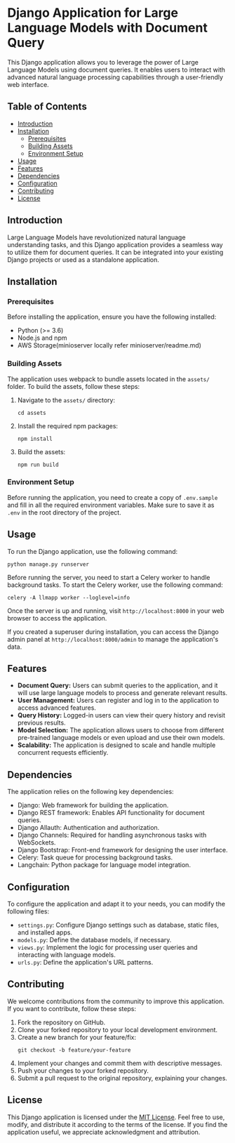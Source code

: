 # Django Application for Large Language Models with Document Query

This Django application allows you to leverage the power of Large Language Models using document queries. It enables users to interact with advanced natural language processing capabilities through a user-friendly web interface.

## Table of Contents
- [Introduction](#introduction)
- [Installation](#installation)
  - [Prerequisites](#prerequisites)
  - [Building Assets](#building-assets)
  - [Environment Setup](#environment-setup)
- [Usage](#usage)
- [Features](#features)
- [Dependencies](#dependencies)
- [Configuration](#configuration)
- [Contributing](#contributing)
- [License](#license)

## Introduction
Large Language Models have revolutionized natural language understanding tasks, and this Django application provides a seamless way to utilize them for document queries. It can be integrated into your existing Django projects or used as a standalone application.

## Installation
### Prerequisites
Before installing the application, ensure you have the following installed:

- Python (>= 3.6)
- Node.js and npm
- AWS Storage(minioserver locally refer minioserver/readme.md)

### Building Assets
The application uses webpack to bundle assets located in the `assets/` folder. To build the assets, follow these steps:

1. Navigate to the `assets/` directory:
   ```
   cd assets
   ```

2. Install the required npm packages:
   ```
   npm install
   ```

3. Build the assets:
   ```
   npm run build
   ```

### Environment Setup
Before running the application, you need to create a copy of `.env.sample` and fill in all the required environment variables. Make sure to save it as `.env` in the root directory of the project.

## Usage
To run the Django application, use the following command:

```
python manage.py runserver
```

Before running the server, you need to start a Celery worker to handle background tasks. To start the Celery worker, use the following command:

```
celery -A llmapp worker --loglevel=info
```

Once the server is up and running, visit `http://localhost:8000` in your web browser to access the application.

If you created a superuser during installation, you can access the Django admin panel at `http://localhost:8000/admin` to manage the application's data.

## Features
- **Document Query:** Users can submit queries to the application, and it will use large language models to process and generate relevant results.
- **User Management:** Users can register and log in to the application to access advanced features.
- **Query History:** Logged-in users can view their query history and revisit previous results.
- **Model Selection:** The application allows users to choose from different pre-trained language models or even upload and use their own models.
- **Scalability:** The application is designed to scale and handle multiple concurrent requests efficiently.

## Dependencies
The application relies on the following key dependencies:

- Django: Web framework for building the application.
- Django REST framework: Enables API functionality for document queries.
- Django Allauth: Authentication and authorization.
- Django Channels: Required for handling asynchronous tasks with WebSockets.
- Django Bootstrap: Front-end framework for designing the user interface.
- Celery: Task queue for processing background tasks.
- Langchain: Python package for language model integration.


## Configuration
To configure the application and adapt it to your needs, you can modify the following files:

- `settings.py`: Configure Django settings such as database, static files, and installed apps.
- `models.py`: Define the database models, if necessary.
- `views.py`: Implement the logic for processing user queries and interacting with language models.
- `urls.py`: Define the application's URL patterns.

## Contributing
We welcome contributions from the community to improve this application. If you want to contribute, follow these steps:

1. Fork the repository on GitHub.
2. Clone your forked repository to your local development environment.
3. Create a new branch for your feature/fix:
   ```
   git checkout -b feature/your-feature
   ```
4. Implement your changes and commit them with descriptive messages.
5. Push your changes to your forked repository.
6. Submit a pull request to the original repository, explaining your changes.

## License
This Django application is licensed under the [MIT License](LICENSE). Feel free to use, modify, and distribute it according to the terms of the license. If you find the application useful, we appreciate acknowledgment and attribution.